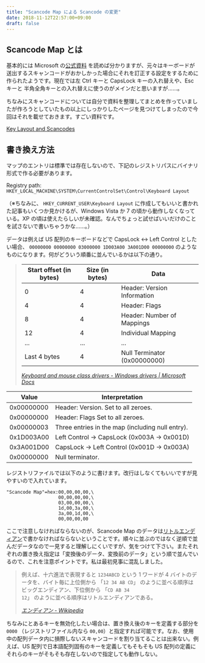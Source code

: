 ```yaml
---
title: "Scancode Map による Scancode の変更"
date: 2018-11-12T22:57:00+09:00
draft: false
---
```


## Scancode Map とは

基本的には Microsoft の<a title="Keyboard and mouse class drivers - Windows drivers | Microsoft Docs" href="https://docs.microsoft.com/en-us/windows-hardware/drivers/hid/keyboard-and-mouse-class-drivers#scan-code-mapper-for-keyboards">公式資料</a> を読めば分かりますが、元々はキーボードが送出するスキャンコードがおかしかった場合にそれを訂正する設定をするために作られたようです。現在では左 Ctrl キーと CapsLock キーの入れ替えや、Esc キーと 半角全角キーとの入れ替えに使うのがメインだと思いますが……。

ちなみにスキャンコードについては自分で資料を整理してまとめを作っていましたが作ろうとしていたもの以上にしっかりしたページを見つけてしまったので今回はそれを載せておきます。すごい資料です。

[Key Layout and Scancodes](http://hp.vector.co.jp/authors/VA003720/lpproj/others/kbdjpn.htm)

## 書き換え方法

マップのエントリは標準では存在しないので、下記のレジストリパスにバイナリ形式で作る必要があります。

Registry path:  `HKEY_LOCAL_MACHINE\SYSTEM\CurrentControlSet\Control\Keyboard Layout`

（※ちなみに、 `HKEY_CURRENT_USER\Keyboard Layout` に作成してもいいと書かれた記事もいくつか見かけるが、Windows Vista か 7 の頃から動作しなくなっている。XP の頃は使えたらしいが未確認。なんでちょっと試せばいいだけのことを試さないで書いちゃうかな……。）

データは例えば US 配列のキーボードなどで CapsLock <-> Left Control としたい場合、 `00000000 00000000 03000000 1D003A00 3A001D00 00000000` のようなものになります。何がどういう順番に並んでいるかは以下の通り。

<blockquote cite="https://docs.microsoft.com/en-us/windows-hardware/drivers/hid/keyboard-and-mouse-class-drivers#scan-code-mapper-for-keyboards">

  <table>
    <thead>
      <tr>
        <th>Start offset (in bytes)</th>
        <th>Size (in bytes)</th>
        <th>Data</th>
      </tr>
    </thead>
    <tbody>
      <tr>
        <td>0</td>
        <td>4</td>
        <td>Header: Version Information</td>
      </tr>
      <tr>
        <td>4</td>
        <td>4</td>
        <td>Header: Flags</td>
      </tr>
      <tr>
        <td>8</td>
        <td>4</td>
        <td>Header: Number of Mappings</td>
      </tr>
      <tr>
        <td>12</td>
        <td>4</td>
        <td>Individual Mapping</td>
      </tr>
      <tr>
        <td>...</td>
        <td>...</td>
        <td>...</td>
      </tr>
      <tr>
        <td>Last 4 bytes</td>
        <td>4</td>
        <td>Null Terminator (0x00000000)</td>
      </tr>
    </tbody>
  </table>

  <footer><cite><a href="https://docs.microsoft.com/en-us/windows-hardware/drivers/hid/keyboard-and-mouse-class-drivers#scan-code-mapper-for-keyboards">Keyboard and mouse class drivers - Windows drivers | Microsoft Docs</a><cite></footer>

</blockquote>

<table>
  <thead>
    <tr>
      <th>Value</th>
      <th>Interpretation</th>
    </tr>
  </thead>
  <tbody>
    <tr>
      <td>0x00000000</td>
      <td>Header: Version. Set to all zeroes.</td>
    </tr>
    <tr>
      <td>0x00000000</td>
      <td>Header: Flags Set to all zeroes.</td>
    </tr>
    <tr>
      <td>0x00000003</td>
      <td>Three entries in the map (including null entry).</td>
    </tr>
    <tr>
      <td>0x1D003A00</td>
      <td>Left Control -> CapsLock (0x003A -> 0x001D)</td>
    </tr>
    <tr>
      <td>0x3A001D00</td>
      <td>CapsLock -> Left Control (0x001D -> 0x003A)</td>
    </tr>
    <tr>
      <td>0x00000000</td>
      <td>Null terminator.</td>
    </tr>
  </tbody>
</table>

レジストリファイルでは以下のように書けます。改行はしなくてもいいですが見やすいので入れています。

```registry
"Scancode Map"=hex:00,00,00,00,\
                   00,00,00,00,\
                   03,00,00,00,\
                   1d,00,3a,00,\
                   3a,00,1d,00,\
                   00,00,00,00
```

ここで注意しなければならないのが、Scancode Map のデータは[リトルエンディアン](https://ja.wikipedia.org/wiki/エンディアン "エンディアン - Wikipedia")で書かなければならないということです。順々に並ぶのではなく逆順で並んだデータなので一見すると理解しにくいですが、気をつけて下さい。またそれぞれの置き換え指定は「変換後のデータ、変換前のデータ」という順で並んでいるので、これを注意ポイントです。私は最初見事に混乱しました。

<blockquote cite="https://ja.wikipedia.org/wiki/エンディアン">

例えば、十六進法で表現すると <code>1234ABCD</code> という 1 ワードが 4 バイトのデータを、バイト毎に上位側から 「<code>12 34 AB CD</code>」 のように並べる順序はビッグエンディアン、下位側から 「<code>CD AB 34 12</code>」 のように並べる順序はリトルエンディアンである。

  <footer><cite><a href="https://ja.wikipedia.org/wiki/エンディアン">エンディアン - Wikipedia</a></cite></footer>

</blockquote>

ちなみにとあるキーを無効化したい場合は、置き換え後のキーを定義する部分を `0000` （レジストリファイル内なら `00,00`）と指定すれば可能です。なお、使用中の配列データ内に損際しないスキャンコードを割り当てることは出来ない。例えば、US 配列で日本語配列固有のキーを定義してもそもそも US 配列の定義にそれらのキーがそもそも存在しないので指定しても動作しない。
